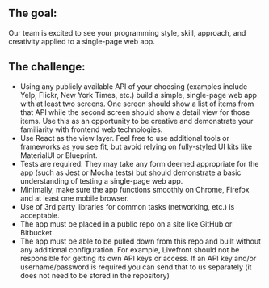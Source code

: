 ## The goal:

Our team is excited to see your programming style, skill, approach, and creativity applied to a single-page web app.

## The challenge:

- Using any publicly available API of your choosing (examples include Yelp, Flickr, New York Times, etc.) build a simple, single-page web app with at least two screens. One screen should show a list of items from that API while the second screen should show a detail view for those items. Use this as an opportunity to be creative and demonstrate your familiarity with frontend web technologies.
- Use React as the view layer. Feel free to use additional tools or frameworks as you see fit, but avoid relying on fully-styled UI kits like MaterialUI or Blueprint.
- Tests are required. They may take any form deemed appropriate for the app (such as Jest or Mocha tests) but should demonstrate a basic understanding of testing a single-page web app.
- Minimally, make sure the app functions smoothly on Chrome, Firefox and at least one mobile browser.
- Use of 3rd party libraries for common tasks (networking, etc.) is acceptable.
- The app must be placed in a public repo on a site like GitHub or Bitbucket.
- The app must be able to be pulled down from this repo and built without any additional configuration. For example, Livefront should not be responsible for getting its own API keys or access. If an API key and/or username/password is required you can send that to us separately (it does not need to be stored in the repository)
